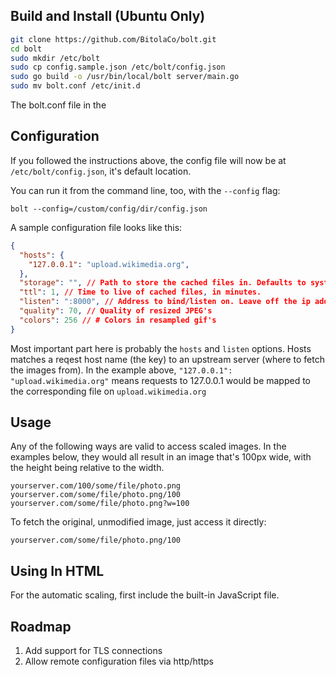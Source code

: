 ## Build and Install (Ubuntu Only)

```sh
git clone https://github.com/BitolaCo/bolt.git
cd bolt
sudo mkdir /etc/bolt
sudo cp config.sample.json /etc/bolt/config.json
sudo go build -o /usr/bin/local/bolt server/main.go
sudo mv bolt.conf /etc/init.d
```

The bolt.conf file in the 

## Configuration

If you followed the instructions above, the config file
will now be at `/etc/bolt/config.json`, it's default location.

You can run it from the command line, too, with the `--config` flag:

`bolt --config=/custom/config/dir/config.json`

A sample configuration file looks like this:

```json
{
  "hosts": {
    "127.0.0.1": "upload.wikimedia.org",
  },
  "storage": "", // Path to store the cached files in. Defaults to system temp directory.
  "ttl": 1, // Time to live of cached files, in minutes.
  "listen": ":8000", // Address to bind/listen on. Leave off the ip address to listen on 0.0.0.0
  "quality": 70, // Quality of resized JPEG's
  "colors": 256 // # Colors in resampled gif's
}
```

Most important part here is probably the `hosts` and `listen` options.
Hosts matches a reqest host name (the key) to an upstream server (where to fetch the images from).
In the example above, `"127.0.0.1": "upload.wikimedia.org"` means requests to 127.0.0.1 would be
mapped to the corresponding file on `upload.wikimedia.org`

## Usage

Any of the following ways are valid to access scaled images. In the examples
below, they would all result in an image that's 100px wide, with the height
being relative to the width.

`yourserver.com/100/some/file/photo.png`
`yourserver.com/some/file/photo.png/100`
`yourserver.com/some/file/photo.png?w=100`

To fetch the original, unmodified image, just access it directly:

`yourserver.com/some/file/photo.png/100`


## Using In HTML

For the automatic scaling, first include the built-in JavaScript file.

## Roadmap

1. Add support for TLS connections
2. Allow remote configuration files via http/https